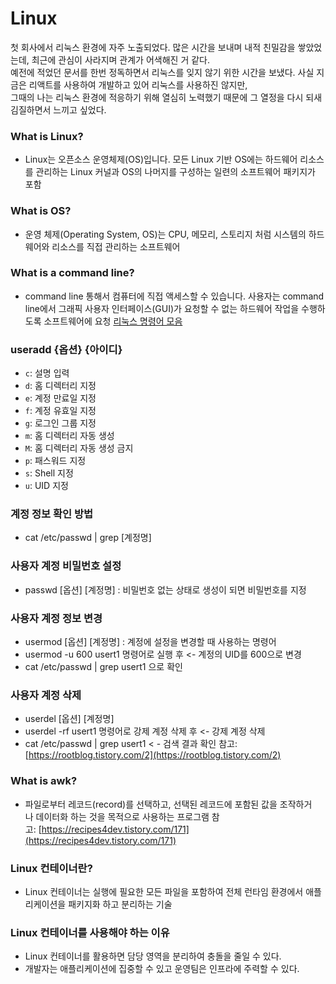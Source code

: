 # Linux

첫 회사에서 리눅스 환경에 자주 노출되었다. 많은 시간을 보내며 내적 친밀감을 쌓았었는데, 최근에 관심이 사라지며 관계가 어색해진 거 같다.<br />
예전에 적었던 문서를 한번 정독하면서 리눅스를 잊지 않기 위한 시간을 보냈다. 사실 지금은 리액트를 사용하여 개발하고 있어 리눅스를 사용하진 않지만,<br />
그때의 나는 리눅스 환경에 적응하기 위해 열심히 노력했기 때문에 그 열정을 다시 되새김질하면서 느끼고 싶었다.

### What is Linux?

- Linux는 오픈소스 운영체제(OS)입니다. 모든 Linux 기반 OS에는 하드웨어 리소스를 관리하는 Linux 커널과 OS의 나머지를 구성하는 일련의 소프트웨어 패키지가 포함

### What is OS?

- 운영 체제(Operating System, OS)는 CPU, 메모리, 스토리지 처럼 시스템의 하드웨어와 리소스를 직접 관리하는 소프트웨어

### What is a command line?

- command line 통해서 컴퓨터에 직접 액세스할 수 있습니다. 사용자는 command line에서 그래픽 사용자 인터페이스(GUI)가 요청할 수 없는 하드웨어 작업을 수행하도록 소프트웨어에 요청
  [리눅스 명령어 모음 ](https://www.notion.so/b832fc6793fc47e681415f258bea0c5b)

### useradd {옵션} {아이디}

- `c`: 설명 입력
- `d`: 홈 디렉터리 지정
- `e`: 계정 만료일 지정
- `f`: 계정 유효일 지정
- `g`: 로그인 그룹 지정
- `m`: 홈 디렉터리 자동 생성
- `M`: 홈 디렉터리 자동 생성 금지
- `p`: 패스워드 지정
- `s`: Shell 지정
- `u`: UID 지정

### 계정 정보 확인 방법

- cat /etc/passwd | grep [계정명]

### 사용자 계정 비밀번호 설정

- passwd [옵션] [계정명] : 비밀번호 없는 상태로 생성이 되면 비밀번호를 지정

### 사용자 계정 정보 변경

- usermod [옵션] [계정명] : 계정에 설정을 변경할 때 사용하는 명령어
- usermod -u 600 usert1 명령어로 실행 후 <- 계정의 UID를 600으로 변경
- cat /etc/passwd | grep usert1 으로 확인

### 사용자 계정 삭제

- userdel [옵션] [계정명]
- userdel -rf usert1 명령어로 강제 계정 삭제 후 <- 강제 계정 삭제
- cat /etc/passwd | grep usert1 < - 검색 결과 확인
  참고: [https://rootblog.tistory.com/2](https://rootblog.tistory.com/2)

### What is awk?

- 파일로부터 레코드(record)를 선택하고, 선택된 레코드에 포함된 값을 조작하거나 데이터화 하는 것을 목적으로 사용하는 프로그램
  참고: [https://recipes4dev.tistory.com/171](https://recipes4dev.tistory.com/171)

### Linux 컨테이너란?

- Linux 컨테이너는 실행에 필요한 모든 파일을 포함하여 전체 런타임 환경에서 애플리케이션을 패키지화 하고 분리하는 기술

### Linux 컨테이너를 사용해야 하는 이유

- Linux 컨테이너를 활용하면 담당 영역을 분리하여 충돌을 줄일 수 있다.
- 개발자는 애플리케이션에 집중할 수 있고 운영팀은 인프라에 주력할 수 있다.
